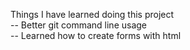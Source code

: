 Things I have learned doing this project\
-- Better git command line usage\
-- Learned how to create forms with html
